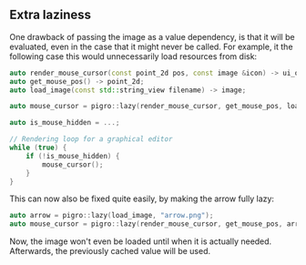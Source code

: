 ## Extra laziness
One drawback of passing the image as a value dependency, is that it will be evaluated, even in the case that it might never be called. For example, it the following case this would unnecessarily load resources from disk:
```cpp
auto render_mouse_cursor(const point_2d pos, const image &icon) -> ui_object;
auto get_mouse_pos() -> point_2d;
auto load_image(const std::string_view filename) -> image;

auto mouse_cursor = pigro::lazy(render_mouse_cursor, get_mouse_pos, load_image("arrow.png"));

auto is_mouse_hidden = ...;

// Rendering loop for a graphical editor
while (true) {
    if (!is_mouse_hidden) {
        mouse_cursor();
    }
}
```

This can now also be fixed quite easily, by making the arrow fully lazy:
```cpp
auto arrow = pigro::lazy(load_image, "arrow.png");
auto mouse_cursor = pigro::lazy(render_mouse_cursor, get_mouse_pos, arrow);
```

Now, the image won't even be loaded until when it is actually needed. Afterwards, the previously cached value will be used.
